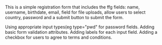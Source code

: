 This is a simple registration form that includes the ffg fields: 
name, username, birthdate, email, field for file uploads, allow users to select country, password and a submit button to submit the form.

Using appropriate input types(eg type="pwd" for password fields. Adding basic form validation attributes.
Adding labels for each input field. Adding a checkbox for users to agree to terms and conditions.
